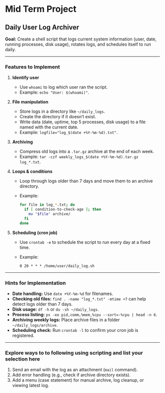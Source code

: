 
#  Mid Term Project 
## **Daily User Log Archiver**

**Goal:**
Create a shell script that logs current system information (user, date, running processes, disk usage), rotates logs, and schedules itself to run daily.

---

### Features to Implement

1. **Identify user**

   * Use `whoami` to log which user ran the script.
   * Example: `echo "User: $(whoami)"`.

2. **File manipulation**

   * Store logs in a directory like `~/daily_logs`.
   * Create the directory if it doesn’t exist.
   * Write data (date, uptime, top 5 processes, disk usage) to a file named with the current date.
   * Example: `logfile="log_$(date +%Y-%m-%d).txt"`.

3. **Archiving**

   * Compress old logs into a `.tar.gz` archive at the end of each week.
   * Example: `tar -czf weekly_logs_$(date +%Y-%m-%d).tar.gz log_*.txt`.

4. **Loops & conditions**

   * Loop through logs older than 7 days and move them to an archive directory.
   * Example:

     ```bash
     for file in log_*.txt; do
       if [ condition-to-check-age ]; then
         mv "$file" archive/
       fi
     done
     ```

5. **Scheduling (cron job)**

   * Use `crontab -e` to schedule the script to run every day at a fixed time.
   * Example:

     ```
     0 20 * * * /home/user/daily_log.sh
     ```

---

### Hints for Implementation

* **Date handling:**
  Use `date +%Y-%m-%d` for filenames.
* **Checking old files:**
  `find . -name "log_*.txt" -mtime +7` can help detect logs older than 7 days.
* **Disk usage:**
  `df -h` or `du -sh ~/daily_logs`.
* **Process listing:**
  `ps -eo pid,comm,%mem,%cpu --sort=-%cpu | head -n 6`.
* **Archiving weekly logs:**
  Place archive files in a folder `~/daily_logs/archive`.
* **Scheduling check:**
  Run `crontab -l` to confirm your cron job is registered.

---

### Explore ways to to following using scripting and list your selection here

1.  Send an email with the log as an attachment (`mail` command).
2. Add error handling (e.g., check if archive directory exists).
3. Add a menu (case statement) for manual archive, log cleanup, or viewing latest log.

